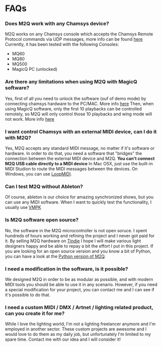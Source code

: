 # FAQs

### Does M2Q work with any Chamsys device?
M2Q works on any Chamsys console which accepts the Chamsys Remote Protocol commands via UDP messages, more info can be found [here](https://secure.chamsys.co.uk/help/documentation/magicq/udp.html)
Currently, it has been tested with the following Consoles:

- MQ60
- MQ80
- MQ500
- MagicQ PC (unlocked)


### Are there any limitations when using M2Q with MagicQ software?
Yes, first of all you need to unlock the software (ouf of demo mode) by connecting chamsys hardware to the PC/MAC. More info [here](https://secure.chamsys.co.uk/help/documentation/magicq/pc.html#_magicq_pc_mac_restrictions)
Then, when using MagicQ software, only the first 10 playbacks can be controlled remotely, so M2Q will only control those 10 playbacks and wing mode will not work. More info [here](https://secure.chamsys.co.uk/help/documentation/magicq/rpc.html)


### I want control Chamsys with an external MIDI device, can I do it with M2Q?
Yes, M2Q accepts any standard MIDI message, no matter if it's software or hardware. In order to do that, you need a software that "bridges" the connection between the external MIDI device and M2Q. **You can't connect M2Q USB cable directly to a MIDI device**
In Mac OSX, just use the built-in MIDI Studion to route the MIDI messages between the devices.
On Windows, you can use [LoopMIDI](https://www.tobias-erichsen.de/software/loopmidi.html).


### Can I test M2Q without Ableton?
Of course, ableton is our choice for amazing synchronized shows, but you can use any MIDI software.
When I want to quickly test the functionality, I usually use [VMPK](https://vmpk.sourceforge.io/)


### Is M2Q software open source?
No, the software in the M2Q microcontroller is not open soruce. I spent hundreds of hours working and refining the project and I never got paid for it.
By selling M2Q hardware on [Tindie](https://www.tindie.com/stores/lorenzofattori/) I hope I will make various light designers happy and be able to repay a bit the effort I put in this project.
If you are looking for an open source version and you know a bit of Python, you can have a look at the [Python version of M2Q](https://github.com/lorenzofattori/M2Q-python).


### I need a modification in the software, is it possible?
We designed M2Q in order to be as modular as possible, and with modern MIDI tools you should be able to use it in any scenario.
However, if you need a special modification for your project, you can contact me and I can see if it's possible to do that.


### I need a custom MIDI / DMX / Artnet / lighting related product, can you create it for me?
While I love the lighting world, I'm not a lighting freelancer anymore and I'm employed in another sector. These custom projects are awesome and I would love to do them as my daily job, but unfortunately I'm limited to my spare time.
Contact me with our idea and I will consider it!
